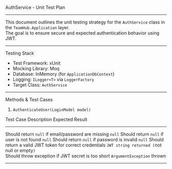 ﻿AuthService - Unit Test Plan

---

This document outlines the unit testing strategy for the `AuthService` class in the `TeamHub.Application` layer.  
The goal is to ensure secure and expected authentication behavior using JWT.

---

Testing Stack

- Test Framework: xUnit  
- Mocking Library: Moq  
- Database: InMemory (for `ApplicationDbContext`)  
- Logging: `ILogger<T>` via `LoggerFactory`  
- Target Class: `AuthService`

---

Methods & Test Cases

1. `AuthenticateUser(LoginModel model)`

 Test Case Description                                        Expected Result                          
 ----------------------------------------------------        ------------------------------------------
 Should return `null` if email/password are missing           `null` 
 Should return `null` if user is not found                    `null` 
 Should return `null` if password is invalid                  `null` 
 Should return a valid JWT token for correct credentials      `JWT string returned (`not null or empty`)`  
 Should throw exception if JWT secret is too short            `ArgumentException` thrown    

---